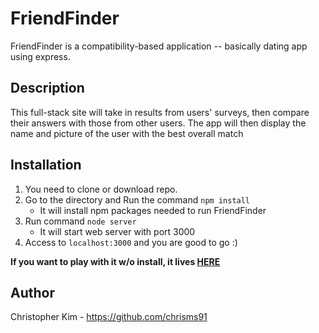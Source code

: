 # FriendFinder

FriendFinder is a compatibility-based application -- basically dating app using express.

## Description

This full-stack site will take in results from users' surveys,
then compare their answers with those from other users. The app will then display the name and picture of the user
with the best overall match

## Installation

1. You need to clone or download repo.
2. Go to the directory and Run the command `npm install` 
   - It will install npm packages needed to run FriendFinder
3. Run command `node server`
   - It will start web server with port 3000
4. Access to `localhost:3000` and you are good to go :)

**If you want to play with it w/o install, it lives [HERE](https://damp-fortress-70269.herokuapp.com/)**

## Author
Christopher Kim - https://github.com/chrisms91
